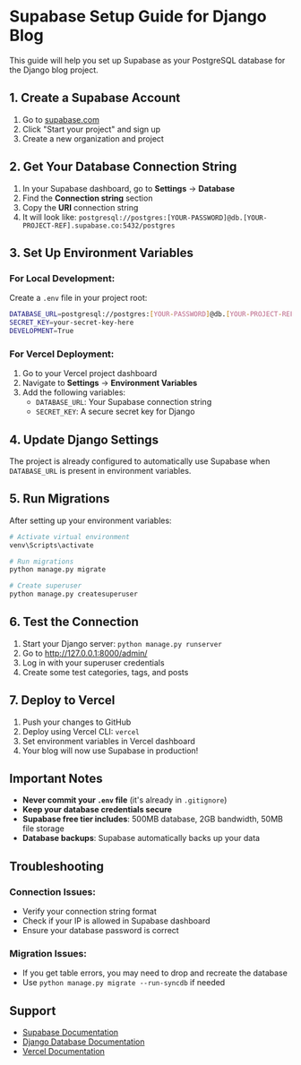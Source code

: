 # Supabase Setup Guide for Django Blog

This guide will help you set up Supabase as your PostgreSQL database for the Django blog project.

## 1. Create a Supabase Account

1. Go to [supabase.com](https://supabase.com)
2. Click "Start your project" and sign up
3. Create a new organization and project

## 2. Get Your Database Connection String

1. In your Supabase dashboard, go to **Settings** → **Database**
2. Find the **Connection string** section
3. Copy the **URI** connection string
4. It will look like: `postgresql://postgres:[YOUR-PASSWORD]@db.[YOUR-PROJECT-REF].supabase.co:5432/postgres`

## 3. Set Up Environment Variables

### For Local Development:
Create a `.env` file in your project root:
```bash
DATABASE_URL=postgresql://postgres:[YOUR-PASSWORD]@db.[YOUR-PROJECT-REF].supabase.co:5432/postgres
SECRET_KEY=your-secret-key-here
DEVELOPMENT=True
```

### For Vercel Deployment:
1. Go to your Vercel project dashboard
2. Navigate to **Settings** → **Environment Variables**
3. Add the following variables:
   - `DATABASE_URL`: Your Supabase connection string
   - `SECRET_KEY`: A secure secret key for Django

## 4. Update Django Settings

The project is already configured to automatically use Supabase when `DATABASE_URL` is present in environment variables.

## 5. Run Migrations

After setting up your environment variables:

```bash
# Activate virtual environment
venv\Scripts\activate

# Run migrations
python manage.py migrate

# Create superuser
python manage.py createsuperuser
```

## 6. Test the Connection

1. Start your Django server: `python manage.py runserver`
2. Go to http://127.0.0.1:8000/admin/
3. Log in with your superuser credentials
4. Create some test categories, tags, and posts

## 7. Deploy to Vercel

1. Push your changes to GitHub
2. Deploy using Vercel CLI: `vercel`
3. Set environment variables in Vercel dashboard
4. Your blog will now use Supabase in production!

## Important Notes

- **Never commit your `.env` file** (it's already in `.gitignore`)
- **Keep your database credentials secure**
- **Supabase free tier includes**: 500MB database, 2GB bandwidth, 50MB file storage
- **Database backups**: Supabase automatically backs up your data

## Troubleshooting

### Connection Issues:
- Verify your connection string format
- Check if your IP is allowed in Supabase dashboard
- Ensure your database password is correct

### Migration Issues:
- If you get table errors, you may need to drop and recreate the database
- Use `python manage.py migrate --run-syncdb` if needed

## Support

- [Supabase Documentation](https://supabase.com/docs)
- [Django Database Documentation](https://docs.djangoproject.com/en/5.2/ref/databases/)
- [Vercel Documentation](https://vercel.com/docs)
